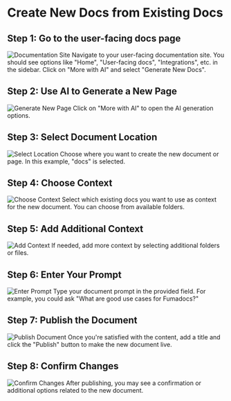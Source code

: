 

# Create New Docs from Existing Docs

## Step 1: Go to the user-facing docs page
![Documentation Site](/img/create_new_docs_from_existing_docs/step_1.png)
Navigate to your user-facing documentation site. You should see options like "Home", "User-facing docs", "Integrations", etc. in the sidebar.  Click on "More with AI" and select "Generate New Docs".

## Step 2: Use AI to Generate a New Page
![Generate New Page](/img/create_new_docs_from_existing_docs/step_3.png)
Click on "More with AI" to open the AI generation options.

## Step 3: Select Document Location
![Select Location](/img/create_new_docs_from_existing_docs/step_4.png)
Choose where you want to create the new document or page. In this example, "docs" is selected.

## Step 4: Choose Context
![Choose Context](/img/create_new_docs_from_existing_docs/step_5.png)
Select which existing docs you want to use as context for the new document. You can choose from available folders.

## Step 5: Add Additional Context
![Add Context](/img/create_new_docs_from_existing_docs/step_6.png)
If needed, add more context by selecting additional folders or files.

## Step 6: Enter Your Prompt
![Enter Prompt](/img/create_new_docs_from_existing_docs/step_9.png)
Type your document prompt in the provided field. For example, you could ask "What are good use cases for Fumadocs?"

## Step 7: Publish the Document
![Publish Document](/img/create_new_docs_from_existing_docs/step_12.png)
Once you're satisfied with the content, add a title and click the "Publish" button to make the new document live.

## Step 8: Confirm Changes
![Confirm Changes](/img/create_new_docs_from_existing_docs/step_13.png)
After publishing, you may see a confirmation or additional options related to the new document.


  